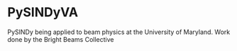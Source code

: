 # PySINDyVA
PySINDy being applied to beam physics at the University of Maryland. Work done by the Bright Beams Collective
